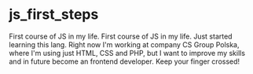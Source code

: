 # js_first_steps
First course of JS in my life.
First course of JS in my life. Just started learning this lang. Right now I'm working at company CS Group Polska, where I'm using just HTML, CSS and PHP, but I want to improve my skills and in future become an frontend developer. Keep your finger crossed!
